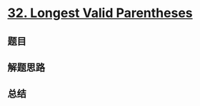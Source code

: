 # [32. Longest Valid Parentheses](https://leetcode.com/problems/longest-valid-parentheses/)

## 题目


## 解题思路


## 总结


